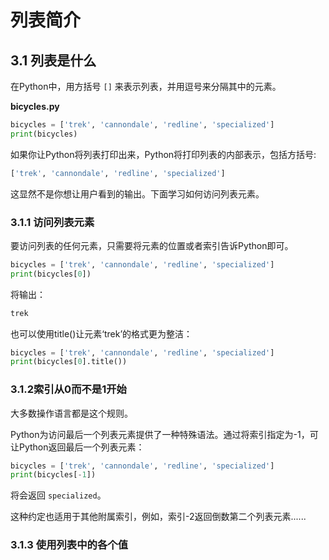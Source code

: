 # 列表简介

## 3.1 列表是什么

在Python中，用方括号 `[]` 来表示列表，并用逗号来分隔其中的元素。

**bicycles.py**

```python
bicycles = ['trek', 'cannondale', 'redline', 'specialized']
print(bicycles)
```

如果你让Python将列表打印出来，Python将打印列表的内部表示，包括方括号:

```python
['trek', 'cannondale', 'redline', 'specialized']
```

这显然不是你想让用户看到的输出。下面学习如何访问列表元素。

### 3.1.1 访问列表元素

要访问列表的任何元素，只需要将元素的位置或者索引告诉Python即可。

```python
bicycles = ['trek', 'cannondale', 'redline', 'specialized']
print(bicycles[0])
```

将输出：

```python
trek
```

也可以使用title()让元素‘trek’的格式更为整洁：

```python
bicycles = ['trek', 'cannondale', 'redline', 'specialized']
print(bicycles[0].title())
```

### 3.1.2索引从0而不是1开始

大多数操作语言都是这个规则。

Python为访问最后一个列表元素提供了一种特殊语法。通过将索引指定为-1，可让Python返回最后一个列表元素：

```py
bicycles = ['trek', 'cannondale', 'redline', 'specialized']
print(bicycles[-1])
```

将会返回 `specialized`。

这种约定也适用于其他附属索引，例如，索引-2返回倒数第二个列表元素......


### 3.1.3 使用列表中的各个值

